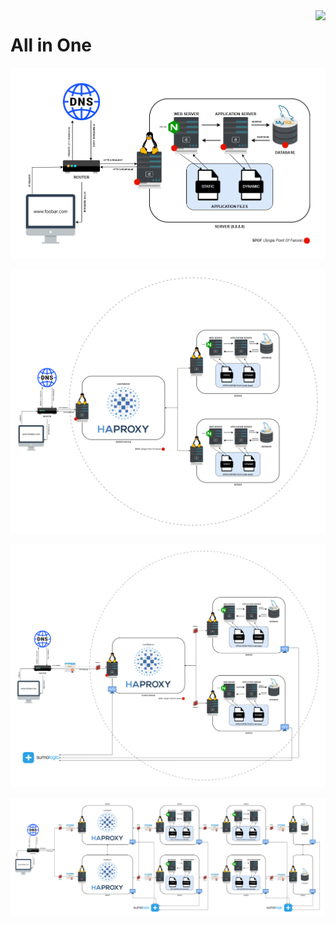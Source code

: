 <img  height="50px" align="right" src="https://apply.holbertonschool.com/holberton-logo.png">

# All in One

<img align="center" src="https://raw.githubusercontent.com/fchavonet/holbertonschool-system_engineering-devops/main/web_infrastructure_design/assets/0-simple_web_stack.png">
<br><br>
<img align="center" src="https://raw.githubusercontent.com/fchavonet/holbertonschool-system_engineering-devops/main/web_infrastructure_design/assets/1-distributed_web_infrastructure.png">
<br><br>
<img align="center" src="https://raw.githubusercontent.com/fchavonet/holbertonschool-system_engineering-devops/main/web_infrastructure_design/assets/2-secured_and_monitored_web_infrastructure.png">
<br><br>
<img align="center" src="https://raw.githubusercontent.com/fchavonet/holbertonschool-system_engineering-devops/main/web_infrastructure_design/assets/3-scale_up.png">